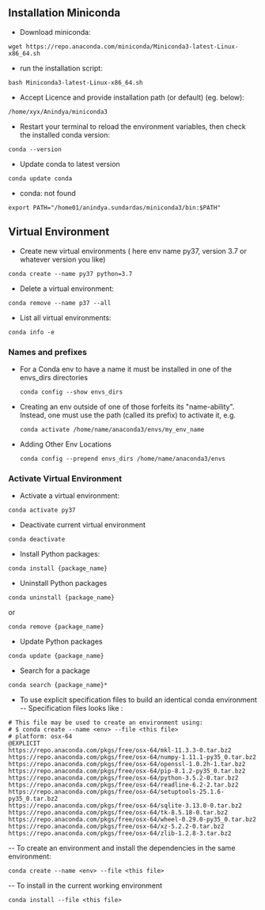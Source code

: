 ## Installation Miniconda ##
- Download miniconda: 
```
wget https://repo.anaconda.com/miniconda/Miniconda3-latest-Linux-x86_64.sh
```
- run the installation script:
```
bash Miniconda3-latest-Linux-x86_64.sh
```
- Accept Licence and provide installation path (or default) (eg. below):
```
/home/xyx/Anindya/miniconda3
```
- Restart your terminal to reload the environment variables, then check the installed conda version:
```
conda --version
```
- Update conda to latest version
```
conda update conda
```
- conda: not found
```
export PATH="/home01/anindya.sundardas/miniconda3/bin:$PATH"
```
## Virtual Environment ##
- Create new virtual environments ( here env name py37, version 3.7 or whatever version you like)
```
conda create --name py37 python=3.7
```
- Delete a virtual environment:
```
conda remove --name p37 --all
```
- List all virtual environments:
```
conda info -e
```
### Names and prefixes ###
- For a Conda env to have a name it must be installed in one of the envs_dirs directories
  ```
  conda config --show envs_dirs
  ```
- Creating an env outside of one of those forfeits its "name-ability". Instead, one must use the path (called its prefix) to activate it, e.g.
  ```
  conda activate /home/name/anaconda3/envs/my_env_name
  ```
- Adding Other Env Locations
  ```
  conda config --prepend envs_dirs /home/name/anaconda3/envs
  ```
 ### Activate Virtual Environment
- Activate a virtual environment:
```
conda activate py37
```
- Deactivate current virtual environment
```
conda deactivate
```
- Install Python packages:
```
conda install {package_name}
```
- Uninstall Python packages
```
conda uninstall {package_name}
```
or 
```
conda remove {package_name}
```
- Update Python packages
```
conda update {package_name}
```
- Search for a package
```
conda search {package_name}*
```
-  To use explicit specification files to build an identical conda environment
-- Specification files looks like :
```
# This file may be used to create an environment using:
# $ conda create --name <env> --file <this file>
# platform: osx-64
@EXPLICIT
https://repo.anaconda.com/pkgs/free/osx-64/mkl-11.3.3-0.tar.bz2
https://repo.anaconda.com/pkgs/free/osx-64/numpy-1.11.1-py35_0.tar.bz2
https://repo.anaconda.com/pkgs/free/osx-64/openssl-1.0.2h-1.tar.bz2
https://repo.anaconda.com/pkgs/free/osx-64/pip-8.1.2-py35_0.tar.bz2
https://repo.anaconda.com/pkgs/free/osx-64/python-3.5.2-0.tar.bz2
https://repo.anaconda.com/pkgs/free/osx-64/readline-6.2-2.tar.bz2
https://repo.anaconda.com/pkgs/free/osx-64/setuptools-25.1.6-py35_0.tar.bz2
https://repo.anaconda.com/pkgs/free/osx-64/sqlite-3.13.0-0.tar.bz2
https://repo.anaconda.com/pkgs/free/osx-64/tk-8.5.18-0.tar.bz2
https://repo.anaconda.com/pkgs/free/osx-64/wheel-0.29.0-py35_0.tar.bz2
https://repo.anaconda.com/pkgs/free/osx-64/xz-5.2.2-0.tar.bz2
https://repo.anaconda.com/pkgs/free/osx-64/zlib-1.2.8-3.tar.bz2
```
-- To create an environment and install the dependencies in the same environment:
```
conda create --name <env> --file <this file>
```
-- To install in the current working environment
```
conda install --file <this file>
```
